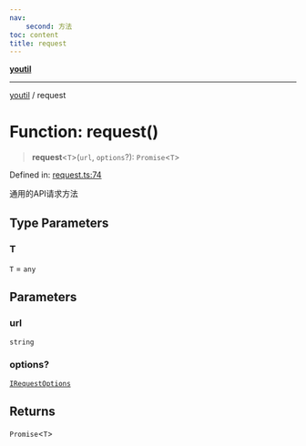 ```yaml
---
nav:
    second: 方法
toc: content
title: request
---
```

[**youtil**](../README.md)

***

[youtil](../globals.md) / request

# Function: request()

> **request**\<`T`\>(`url`, `options`?): `Promise`\<`T`\>

Defined in: [request.ts:74](https://github.com/sxei/youtil/blob/af6f491cb17306b7a3da8a0d38d7e2a76b38fa40/src/request.ts#L74)

通用的API请求方法

## Type Parameters

### T

`T` = `any`

## Parameters

### url

`string`

### options?

[`IRequestOptions`](../interfaces/IRequestOptions.md)

## Returns

`Promise`\<`T`\>
